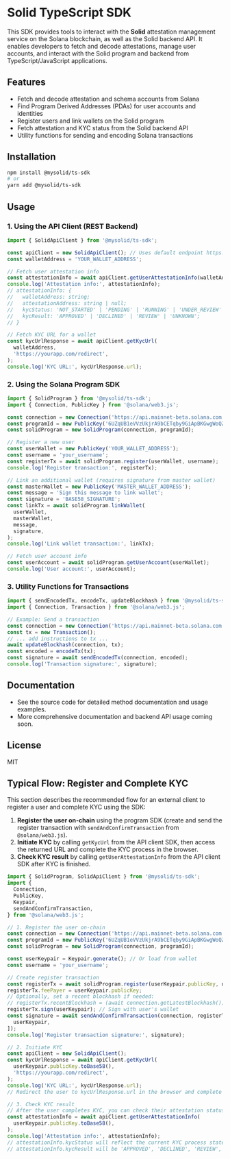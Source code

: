 # Solid TypeScript SDK

This SDK provides tools to interact with the **Solid** attestation management service on the Solana blockchain, as well as the Solid backend API. It enables developers to fetch and decode attestations, manage user accounts, and interact with the Solid program and backend from TypeScript/JavaScript applications.

## Features

- Fetch and decode attestation and schema accounts from Solana
- Find Program Derived Addresses (PDAs) for user accounts and identities
- Register users and link wallets on the Solid program
- Fetch attestation and KYC status from the Solid backend API
- Utility functions for sending and encoding Solana transactions

## Installation

```bash
npm install @mysolid/ts-sdk
# or
yarn add @mysolid/ts-sdk
```

## Usage

### 1. Using the API Client (REST Backend)

```ts
import { SolidApiClient } from '@mysolid/ts-sdk';

const apiClient = new SolidApiClient(); // Uses default endpoint https://api.mysolid.io
const walletAddress = 'YOUR_WALLET_ADDRESS';

// Fetch user attestation info
const attestationInfo = await apiClient.getUserAttestationInfo(walletAddress);
console.log('Attestation info:', attestationInfo);
// attestationInfo: {
//   walletAddress: string;
//   attestationAddress: string | null;
//   kycStatus: 'NOT_STARTED' | 'PENDING' | 'RUNNING' | 'UNDER_REVIEW' | 'COMPLETED' | 'FAILED';
//   kycResult: 'APPROVED' | 'DECLINED' | 'REVIEW' | 'UNKNOWN';
// }

// Fetch KYC URL for a wallet
const kycUrlResponse = await apiClient.getKycUrl(
  walletAddress,
  'https://yourapp.com/redirect',
);
console.log('KYC URL:', kycUrlResponse.url);
```

### 2. Using the Solana Program SDK

```ts
import { SolidProgram } from '@mysolid/ts-sdk';
import { Connection, PublicKey } from '@solana/web3.js';

const connection = new Connection('https://api.mainnet-beta.solana.com');
const programId = new PublicKey('6UZqUB1eVVzUkjrA9bCETqby9GiApBKGwgWoQZ3Qr4EY');
const solidProgram = new SolidProgram(connection, programId);

// Register a new user
const userWallet = new PublicKey('YOUR_WALLET_ADDRESS');
const username = 'your_username';
const registerTx = await solidProgram.register(userWallet, username);
console.log('Register transaction:', registerTx);

// Link an additional wallet (requires signature from master wallet)
const masterWallet = new PublicKey('MASTER_WALLET_ADDRESS');
const message = 'Sign this message to link wallet';
const signature = 'BASE58_SIGNATURE';
const linkTx = await solidProgram.linkWallet(
  userWallet,
  masterWallet,
  message,
  signature,
);
console.log('Link wallet transaction:', linkTx);

// Fetch user account info
const userAccount = await solidProgram.getUserAccount(userWallet);
console.log('User account:', userAccount);
```

### 3. Utility Functions for Transactions

```ts
import { sendEncodedTx, encodeTx, updateBlockhash } from '@mysolid/ts-sdk';
import { Connection, Transaction } from '@solana/web3.js';

// Example: Send a transaction
const connection = new Connection('https://api.mainnet-beta.solana.com');
const tx = new Transaction();
// ... add instructions to tx ...
await updateBlockhash(connection, tx);
const encoded = encodeTx(tx);
const signature = await sendEncodedTx(connection, encoded);
console.log('Transaction signature:', signature);
```

## Documentation

- See the source code for detailed method documentation and usage examples.
- More comprehensive documentation and backend API usage coming soon.

## License

MIT

## Typical Flow: Register and Complete KYC

This section describes the recommended flow for an external client to register a user and complete KYC using the SDK:

1. **Register the user on-chain** using the program SDK (create and send the register transaction with `sendAndConfirmTransaction` from `@solana/web3.js`).
2. **Initiate KYC** by calling `getKycUrl` from the API client SDK, then access the returned URL and complete the KYC process in the browser.
3. **Check KYC result** by calling `getUserAttestationInfo` from the API client SDK after KYC is finished.

```ts
import { SolidProgram, SolidApiClient } from '@mysolid/ts-sdk';
import {
  Connection,
  PublicKey,
  Keypair,
  sendAndConfirmTransaction,
} from '@solana/web3.js';

// 1. Register the user on-chain
const connection = new Connection('https://api.mainnet-beta.solana.com');
const programId = new PublicKey('6UZqUB1eVVzUkjrA9bCETqby9GiApBKGwgWoQZ3Qr4EY');
const solidProgram = new SolidProgram(connection, programId);

const userKeypair = Keypair.generate(); // Or load from wallet
const username = 'your_username';

// Create register transaction
const registerTx = await solidProgram.register(userKeypair.publicKey, username);
registerTx.feePayer = userKeypair.publicKey;
// Optionally, set a recent blockhash if needed:
// registerTx.recentBlockhash = (await connection.getLatestBlockhash()).blockhash;
registerTx.sign(userKeypair); // Sign with user's wallet
const signature = await sendAndConfirmTransaction(connection, registerTx, [
  userKeypair,
]);
console.log('Register transaction signature:', signature);

// 2. Initiate KYC
const apiClient = new SolidApiClient();
const kycUrlResponse = await apiClient.getKycUrl(
  userKeypair.publicKey.toBase58(),
  'https://yourapp.com/redirect',
);
console.log('KYC URL:', kycUrlResponse.url);
// Redirect the user to kycUrlResponse.url in the browser and complete KYC

// 3. Check KYC result
// After the user completes KYC, you can check their attestation status:
const attestationInfo = await apiClient.getUserAttestationInfo(
  userKeypair.publicKey.toBase58(),
);
console.log('Attestation info:', attestationInfo);
// attestationInfo.kycStatus will reflect the current KYC process state
// attestationInfo.kycResult will be 'APPROVED', 'DECLINED', 'REVIEW', or 'UNKNOWN'
```
